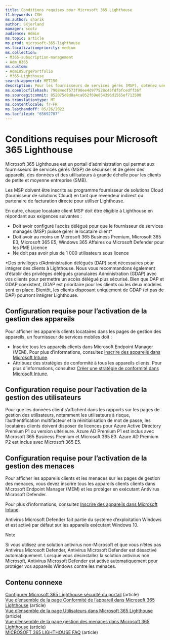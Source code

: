 ```yaml
---
title: Conditions requises pour Microsoft 365 Lighthouse
f1.keywords: CSH
ms.author: sharik
author: SKjerland
manager: scotv
audience: Admin
ms.topic: article
ms.prod: microsoft-365-lighthouse
ms.localizationpriority: medium
ms.collection:
- M365-subscription-management
- Adm_O365
ms.custom:
- AdminSurgePortfolio
- M365-Lighthouse
search.appverid: MET150
description: Pour les fournisseurs de services gérés (MSP), obtenez une liste des conditions requises pour utiliser Microsoft 365 Lighthouse.
ms.openlocfilehash: 79084edf573f90ee4d977528c45fdfbfcedff36f
ms.sourcegitcommit: 852075d8d8a4ca052f69e854396d1565ef713500
ms.translationtype: MT
ms.contentlocale: fr-FR
ms.lasthandoff: 05/26/2022
ms.locfileid: "65692707"
---
```

# <a name="requirements-for-microsoft-365-lighthouse"></a>Conditions requises pour Microsoft 365 Lighthouse

Microsoft 365 Lighthouse est un portail d’administration qui permet aux fournisseurs de services gérés (MSP) de sécuriser et de gérer des appareils, des données et des utilisateurs à grande échelle pour les clients de petite et moyenne entreprise (SMB).

Les MSP doivent être inscrits au programme fournisseur de solutions Cloud (fournisseur de solutions Cloud) en tant que revendeur indirect ou partenaire de facturation directe pour utiliser Lighthouse.

En outre, chaque locataire client MSP doit être éligible à Lighthouse en répondant aux exigences suivantes :

- Doit avoir configuré l’accès délégué pour que le fournisseur de services managés (MSP) puisse gérer le locataire client*
- Doit avoir au moins un Microsoft 365 Business Premium, Microsoft 365 E3, Microsoft 365 E5, Windows 365 Affaires ou Microsoft Defender pour les PME Licence
- Ne doit pas avoir plus de 1 000 utilisateurs sous licence

*Des privilèges d’Administration délégués (DAP) sont nécessaires pour intégrer des clients à Lighthouse. Nous vous recommandons également d’établir des privilèges délégués granulaires Administration (GDAP) avec vos clients pour permettre un accès délégué plus sécurisé. Bien que DAP et GDAP coexistent, GDAP est prioritaire pour les clients où les deux modèles sont en place. Bientôt, les clients disposant uniquement de GDAP (et pas de DAP) pourront intégrer Lighthouse.

## <a name="requirements-for-enabling-device-management"></a>Configuration requise pour l’activation de la gestion des appareils

Pour afficher les appareils clients locataires dans les pages de gestion des appareils, un fournisseur de services mobiles doit :

- Inscrire tous les appareils clients dans Microsoft Endpoint Manager (MEM). Pour plus d’informations, consultez [Inscrire des appareils dans Microsoft Intune](/mem/intune/enrollment/).
- Attribuez des stratégies de conformité à tous les appareils clients. Pour plus d’informations, consultez [Créer une stratégie de conformité dans Microsoft Intune](/mem/intune/protect/create-compliance-policy).

## <a name="requirements-for-enabling-user-management"></a>Configuration requise pour l’activation de la gestion des utilisateurs

Pour que les données client s’affichent dans les rapports sur les pages de gestion des utilisateurs, notamment les utilisateurs à risque, l’authentification multifacteur et la réinitialisation de mot de passe, les locataires clients doivent disposer de licences pour Azure Active Directory Premium P1 ou version ultérieure. Azure AD Premium P1 est inclus avec Microsoft 365 Business Premium et Microsoft 365 E3. Azure AD Premium P2 est inclus avec Microsoft 365 E5.

## <a name="requirements-for-enabling-threat-management"></a>Configuration requise pour l’activation de la gestion des menaces

Pour afficher les appareils clients et les menaces sur les pages de gestion des menaces, vous devez inscrire tous les appareils clients clients dans Microsoft Endpoint Manager (MEM) et les protéger en exécutant Antivirus Microsoft Defender.

Pour plus d’informations, consultez [Inscrire des appareils dans Microsoft Intune](/mem/intune/enrollment/).

Antivirus Microsoft Defender fait partie du système d’exploitation Windows et est activé par défaut sur les appareils exécutant Windows 10.

> [!NOTE]
> Si vous utilisez une solution antivirus non-Microsoft et que vous n’êtes pas Antivirus Microsoft Defender, Antivirus Microsoft Defender est désactivé automatiquement. Lorsque vous désinstallez la solution antivirus non Microsoft, Antivirus Microsoft Defender est activé automatiquement pour protéger vos appareils Windows contre les menaces.

## <a name="related-content"></a>Contenu connexe

[Configurer Microsoft 365 Lighthouse sécurité du portail](m365-lighthouse-configure-portal-security.md) (article)\
[Vue d’ensemble de la page Conformité de l’appareil dans Microsoft 365 Lighthouse](m365-lighthouse-device-compliance-page-overview.md) (article)\
[Vue d’ensemble de la page Utilisateurs dans Microsoft 365 Lighthouse](m365-lighthouse-users-page-overview.md) (article)\
[Vue d’ensemble de la page gestion des menaces dans Microsoft 365 Lighthouse](m365-lighthouse-threat-management-page-overview.md) (article)\
[MICROSOFT 365 LIGHTHOUSE FAQ](m365-lighthouse-faq.yml) (article)
